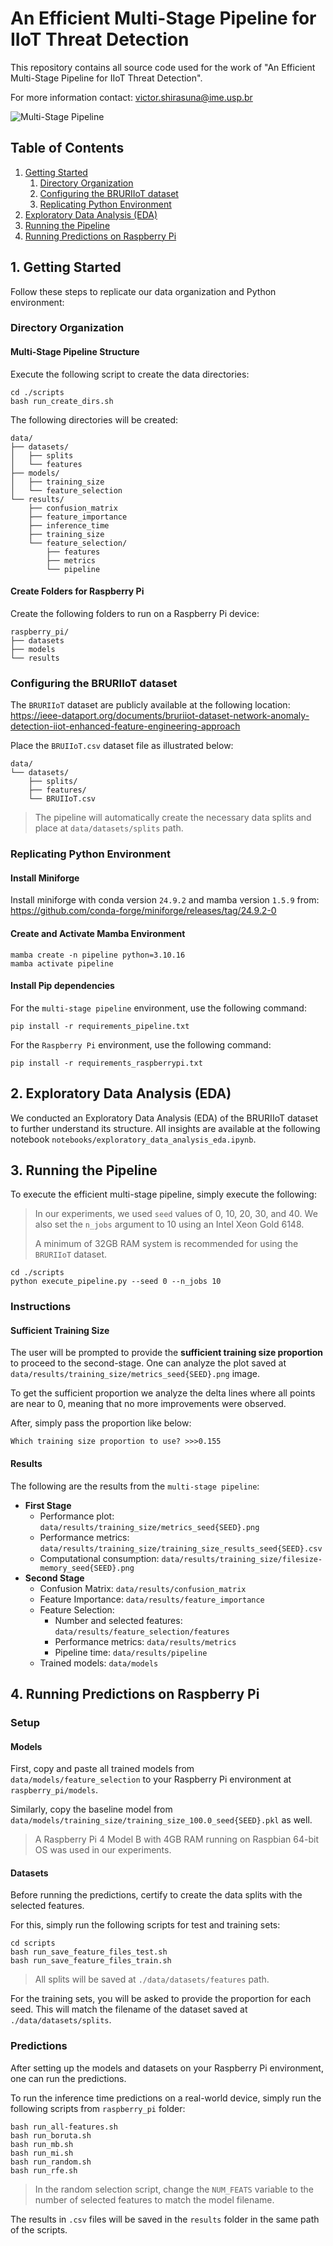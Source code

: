 # An Efficient Multi-Stage Pipeline for IIoT Threat Detection

This repository contains all source code used for the work of "An Efficient Multi-Stage Pipeline for IIoT Threat Detection".

For more information contact: victor.shirasuna@ime.usp.br

![Multi-Stage Pipeline](./images/multi-stage_pipeline.png)

## Table of Contents

1. [Getting Started](#1-getting-started)
    1. [Directory Organization](#directory-organization)
    2. [Configuring the BRURIIoT dataset](#configuring-the-bruriiot-dataset)
    3. [Replicating Python Environment](#replicating-python-environment)
2. [Exploratory Data Analysis (EDA)](#2-exploratory-data-analysis-eda)
3. [Running the Pipeline](#3-running-the-pipeline)
4. [Running Predictions on Raspberry Pi](#4-running-predictions-on-raspberry-pi)

## 1. Getting Started

Follow these steps to replicate our data organization and Python environment:

### Directory Organization

#### Multi-Stage Pipeline Structure

Execute the following script to create the data directories:
```shell
cd ./scripts
bash run_create_dirs.sh
```

The following directories will be created:
```
data/
├── datasets/
│   ├── splits
│   └── features
├── models/
│   ├── training_size
│   └── feature_selection
└── results/
    ├── confusion_matrix
    ├── feature_importance
    ├── inference_time
    ├── training_size
    └── feature_selection/
        ├── features
        ├── metrics
        └── pipeline
```

#### Create Folders for Raspberry Pi

Create the following folders to run on a Raspberry Pi device:
```
raspberry_pi/
├── datasets
├── models
└── results
```

### Configuring the BRURIIoT dataset

The `BRURIIoT` dataset are publicly available at the following location: https://ieee-dataport.org/documents/bruriiot-dataset-network-anomaly-detection-iiot-enhanced-feature-engineering-approach

Place the `BRUIIoT.csv` dataset file as illustrated below:
```
data/
└── datasets/
    ├── splits/
    ├── features/
    └── BRUIIoT.csv
```

> The pipeline will automatically create the necessary data splits and place at `data/datasets/splits` path.

### Replicating Python Environment

#### Install Miniforge

Install miniforge with conda version `24.9.2` and mamba version `1.5.9` from: https://github.com/conda-forge/miniforge/releases/tag/24.9.2-0

#### Create and Activate Mamba Environment

```shell
mamba create -n pipeline python=3.10.16
mamba activate pipeline
```

#### Install Pip dependencies

For the `multi-stage pipeline` environment, use the following command:
```shell
pip install -r requirements_pipeline.txt
```

For the `Raspberry Pi` environment, use the following command:
```shell
pip install -r requirements_raspberrypi.txt
```

## 2. Exploratory Data Analysis (EDA)

We conducted an Exploratory Data Analysis (EDA) of the BRURIIoT dataset to further understand its structure. All insights are available at the following notebook `notebooks/exploratory_data_analysis_eda.ipynb`.

## 3. Running the Pipeline

To execute the efficient multi-stage pipeline, simply execute the following:
> In our experiments, we used `seed` values of 0, 10, 20, 30, and 40. We also set the `n_jobs` argument to 10 using an Intel Xeon Gold 6148.
>
> A minimum of 32GB RAM system is recommended for using the `BRURIIoT` dataset.
```shell
cd ./scripts
python execute_pipeline.py --seed 0 --n_jobs 10
```

### Instructions

#### Sufficient Training Size

The user will be prompted to provide the **sufficient training size proportion** to proceed to the second-stage. One can analyze the plot saved at `data/results/training_size/metrics_seed{SEED}.png` image. 

To get the sufficient proportion we analyze the delta lines where all points are near to 0, meaning that no more improvements were observed. 

After, simply pass the proportion like below:
```
Which training size proportion to use? >>>0.155
```

#### Results

The following are the results from the `multi-stage pipeline`:
- **First Stage**
    - Performance plot: `data/results/training_size/metrics_seed{SEED}.png`
    - Performance metrics: `data/results/training_size/training_size_results_seed{SEED}.csv`
    - Computational consumption: `data/results/training_size/filesize-memory_seed{SEED}.png`
- **Second Stage**
    - Confusion Matrix: `data/results/confusion_matrix`
    - Feature Importance: `data/results/feature_importance`
    - Feature Selection:
        - Number and selected features: `data/results/feature_selection/features`
        - Performance metrics: `data/results/metrics`
        - Pipeline time: `data/results/pipeline`
    - Trained models: `data/models`

## 4. Running Predictions on Raspberry Pi

### Setup

#### Models

First, copy and paste all trained models from `data/models/feature_selection` to your Raspberry Pi environment at `raspberry_pi/models`. 

Similarly, copy the baseline model from `data/models/training_size/training_size_100.0_seed{SEED}.pkl` as well.
> A Raspberry Pi 4 Model B with 4GB RAM running on Raspbian 64-bit OS was used in our experiments.

#### Datasets

Before running the predictions, certify to create the data splits with the selected features.

For this, simply run the following scripts for test and training sets:
```shell
cd scripts
bash run_save_feature_files_test.sh
bash run_save_feature_files_train.sh
```
> All splits will be saved at `./data/datasets/features` path.

For the training sets, you will be asked to provide the proportion for each seed. This will match the filename of the dataset saved at `./data/datasets/splits`.

### Predictions

After setting up the models and datasets on your Raspberry Pi environment, one can run the predictions.

To run the inference time predictions on a real-world device, simply run the following scripts from `raspberry_pi` folder:
```shell
bash run_all-features.sh
bash run_boruta.sh
bash run_mb.sh
bash run_mi.sh
bash run_random.sh
bash run_rfe.sh
```
> In the random selection script, change the `NUM_FEATS` variable to the number of selected features to match the model filename.

The results in `.csv` files will be saved in the `results` folder in the same path of the scripts.